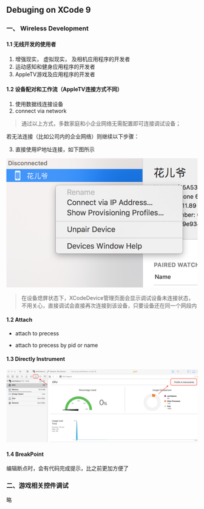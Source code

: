 ##  Debuging on XCode 9

### 一、 Wireless Development

#### 1.1 无线开发的使用者

1. 增强现实， 虚拟现实， 及相机应用程序的开发者
2. 运动感知和健身应用程序的开发者
3.  AppleTV游戏及应用程序的开发者

#### 1.2 设备配对和工作流（AppleTV连接方式不同）

1. 使用数据线连接设备
2. connect via network

> 通过以上方式，多数家庭和小企业网络无需配置即可连接调试设备；

若无法连接（比如公司内的企业网络）则继续以下步骤：

3. 直接使用IP地址连接，如下图所示

![connect_via_ip](./Sources/Debuging_01.png)

> 在设备熄屏状态下，XCodeDevice管理页面会显示调试设备未连接状态，不用关心，直接调试会直接再次连接到该设备，只要设备还在同一个网段内

#### 1.2 Attach

- attach to precess

- attach to precess by pid or name

#### 1.3 Directly Instrument

![profile](./Sources/Debuging_02.png)

#### 1.4 BreakPoint

编辑断点时，会有代码完成提示，比之前更加方便了

### 二、游戏相关控件调试

略
